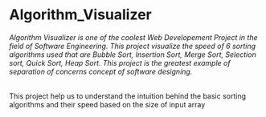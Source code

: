 # Algorithm_Visualizer
###### Algorithm Visualizer is one of the coolest Web Developement Project in the field of Software Engineering. This project visualize the speed of 6 sorting algorithms used that are Bubble Sort, Insertion Sort, Merge Sort, Selection sort, Quick Sort, Heap Sort. This project is the greatest example of separation of concerns concept of software designing.
This project help us to understand the intuition behind the basic sorting algorithms and their speed based on the size of input array

